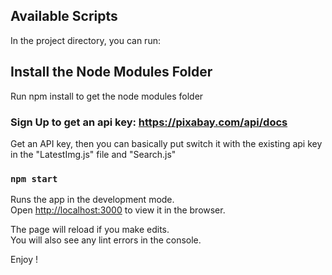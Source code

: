 ## Available Scripts

In the project directory, you can run:

## Install the Node Modules Folder

Run npm install
to get the node modules folder

### Sign Up to get an api key: https://pixabay.com/api/docs

Get an API key, then you can basically put switch it with the existing api key in the "LatestImg.js" file and "Search.js"

### `npm start`

Runs the app in the development mode.<br>
Open [http://localhost:3000](http://localhost:3000) to view it in the browser.

The page will reload if you make edits.<br>
You will also see any lint errors in the console.

Enjoy !
